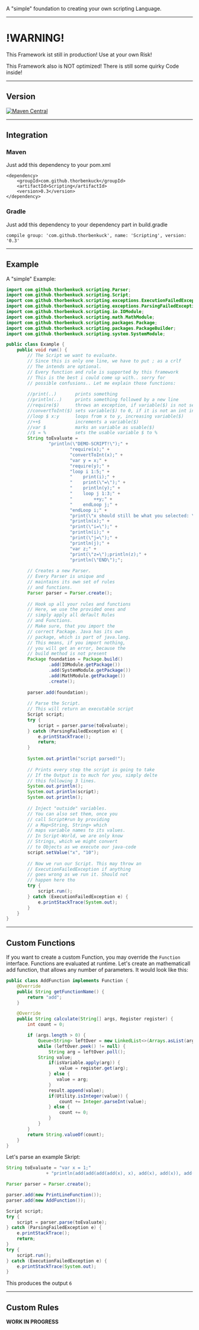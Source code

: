 A "simple" foundation to creating your own scripting Language.

------

# !WARNING!

This Framework ist still in production! Use at your own Risk!

This Framework also is NOT optimized! There is still some quirky Code inside!

------ 

## Version

[![Maven Central](https://maven-badges.herokuapp.com/maven-central/com.github.thorbenkuck/Scripting/badge.svg)](https://maven-badges.herokuapp.com/maven-central/com.github.thorbenkuck/Scripting)   

------

## Integration

### Maven

Just add this dependency to your pom.xml

```
<dependency>
    <groupId>com.github.thorbenkuck</groupId>
    <artifactId>Scripting</artifactId>
    <version>0.3</version>
</dependency>
```

### Gradle

Just add this dependency to your dependency part in build.gradle

```
compile group: 'com.github.thorbenkuck', name: 'Scripting', version: '0.3'
```

------

## Example

A "simple" Example:

```java
import com.github.thorbenkuck.scripting.Parser;
import com.github.thorbenkuck.scripting.Script;
import com.github.thorbenkuck.scripting.exceptions.ExecutionFailedException;
import com.github.thorbenkuck.scripting.exceptions.ParsingFailedException;
import com.github.thorbenkuck.scripting.io.IOModule;
import com.github.thorbenkuck.scripting.math.MathModule;
import com.github.thorbenkuck.scripting.packages.Package;
import com.github.thorbenkuck.scripting.packages.PackageBuilder;
import com.github.thorbenkuck.scripting.system.SystemModule;

public class Example {
	public void run() {
        // The Script we want to evaluate.
        // Since this is only one line, we have to put ; as a crlf
        // The intends are optional.
        // Every function and rule is supported by this framework
        // This is the best i could come up with.. sorry for 
        // possible confusions.. Let me explain those functions:
   
        //print(..)       prints something
        //println(..)     prints something followed by a new line
        //require($)      throws an exception, if variable($) is not set
        //convertToInt($) sets variable($) to 0, if it is not an int in java
        //loop $ x:y      loops from x to y, increasing variable($)
        //++$             increments a variable($)
        //var $           marks an variable as usable($)
        //$ = %           sets the usable variable $ to %
        String toEvaluate =
                "println(\"DEMO-SCRIPT!\");" +
                        "require(x);" +
                        "convertToInt(x);" +
                        "var y = x;" +
                        "require(y);" +
                        "loop i 1:5;" +
                        "    print(i);" +
                        "    print(\"=\");" +
                        "    println(y);" +
                        "    loop j 1:3;" +
                        "        ++y;" +
                        "    endLoop j;" +
                        "endLoop i;" +
                        "print(\"x should still be what you selected: \");" +
                        "println(x);" +
                        "print(\"i=\");" +
                        "println(i);" +
                        "print(\"j=\");" +
                        "println(j);" +
                        "var z;" +
                        "print(\"z=\");println(z);" +
                        "println(\"END\");";
   
        // Creates a new Parser.
        // Every Parser is unique and
        // maintains its own set of rules
        // and functions.
        Parser parser = Parser.create();
   
        // Hook up all your rules and functions
        // Here, we use the provided ones and
        // simply apply all default Rules
        // and Functions.
        // Make sure, that you import the
        // correct Package. Java has its own
        // package, which is part of java.lang.
        // This means, if you import nothing,
        // you will get an error, because the
        // build method is not present
        Package foundation = Package.build()
                .add(IOModule.getPackage())
                .add(SystemModule.getPackage())
                .add(MathModule.getPackage())
                .create();
   
        parser.add(foundation);
   
        // Parse the Script.
        // This will return an executable script
        Script script;
        try {
            script = parser.parse(toEvaluate);
        } catch (ParsingFailedException e) {
            e.printStackTrace();
            return;
        }
   
        System.out.println("script parsed!");
   
        // Prints every step the script is going to take
        // If the Output is to much for you, simply delte
        // this following 3 lines.
        System.out.println();
        System.out.println(script);
        System.out.println();
   
        // Inject "outside" variables.
        // You can also set them, once you
        // call Script#run by providing
        // a Map<String, String> which
        // maps variable names to its values.
        // In Script-World, we are only know
        // Strings, which we might convert
        // to Objects as we execute our java-code
        script.setValue("x", "10");
   
        // Now we run our Script. This may throw an
        // ExecutionFailedException if anything
        // goes wrong as we run it. Should not
        // happen here tho
        try {
            script.run();
        } catch (ExecutionFailedException e) {
            e.printStackTrace(System.out);
        }
    }
}
```

---

## Custom Functions

If you want to create a custom Function, you may override the <code>Function</code> interface. Functions are evaluated at runtime. Let's create an mathematicall add function, that allows any number of parameters. It would look like this:

```java
public class AddFunction implements Function {
    @Override
    public String getFunctionName() {
        return "add";
    }

    @Override
    public String calculate(String[] args, Register register) {
        int count = 0;

        if (args.length > 0) {
            Queue<String> leftOver = new LinkedList<>(Arrays.asList(args));
            while (leftOver.peek() != null) {
                String arg = leftOver.poll();
	        String value;
                if(isVariable.apply(arg)) {
                    value = register.get(arg);
                } else {
                   value = arg;
                }
        	    result.append(value);
                if(Utility.isInteger(value)) {
                    count += Integer.parseInt(value);
                } else {
                    count += 0;
                }
            }
        }
        return String.valueOf(count);
    }
}
```

Let's parse an example Skript:

```java
String toEvaluate = "var x = 1;"
               + "println(add(add(add(add(x), x), add(x), add(x)), add(x), x));";

Parser parser = Parser.create();

parser.add(new PrintLineFunction());
parser.add(new AddFunction());

Script script;
try {
    script = parser.parse(toEvaluate);
} catch (ParsingFailedException e) {
    e.printStackTrace();
    return;
}
try {
    script.run();
} catch (ExecutionFailedException e) {
    e.printStackTrace(System.out);
}
```

This produces the output <code>6</code>

---

## Custom Rules

<b>WORK IN PROGRESS</b>
